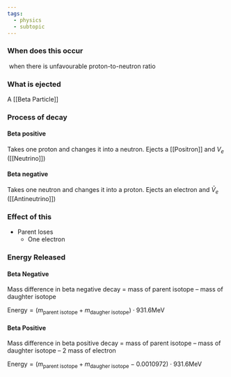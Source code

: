 ```yaml
---
tags:
  - physics
  - subtopic
---
```

### When does this occur
 when there is unfavourable proton-to-neutron ratio


### What is ejected
A [[Beta Particle]]
### Process of decay
#### Beta positive
Takes one proton and changes it into a neutron. Ejects a [[Positron]] and $V_e$ ([[Neutrino]])
#### Beta negative
Takes one neutron and changes it into a proton. Ejects an electron and $\bar V_e$ ([[Antineutrino]])
### Effect of this
- Parent loses
	- One electron
### Energy Released 
#### Beta Negative
Mass difference in beta negative decay = mass of parent isotope – mass of daughter isotope

$\textrm{Energy}=(m_{\textrm{parent isotope}} +m_{\textrm{daugher isotope}})\cdot 931.6\textrm{MeV}$
#### Beta Positive
Mass difference in beta positive decay 
= mass of parent isotope – mass of daughter isotope – 2 mass of electron 

$\textrm{Energy}=(m_{\textrm{parent isotope}}+m_{\textrm{daugher isotope}}-0.0010972)\cdot 931.6 \textrm{MeV}$

